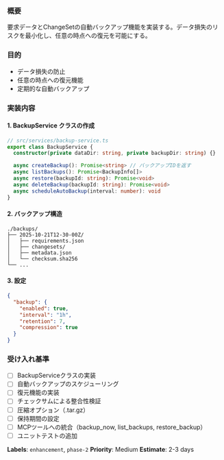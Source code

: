 ### 概要

要求データとChangeSetの自動バックアップ機能を実装する。データ損失のリスクを最小化し、任意の時点への復元を可能にする。

### 目的

- データ損失の防止
- 任意の時点への復元機能
- 定期的な自動バックアップ

### 実装内容

#### 1. BackupService クラスの作成

```typescript
// src/services/backup-service.ts
export class BackupService {
  constructor(private dataDir: string, private backupDir: string) {}

  async createBackup(): Promise<string> // バックアップIDを返す
  async listBackups(): Promise<BackupInfo[]>
  async restore(backupId: string): Promise<void>
  async deleteBackup(backupId: string): Promise<void>
  async scheduleAutoBackup(interval: number): void
}
```

#### 2. バックアップ構造

```
./backups/
├── 2025-10-21T12-30-00Z/
│   ├── requirements.json
│   ├── changesets/
│   ├── metadata.json
│   └── checksum.sha256
└── ...
```

#### 3. 設定

```json
{
  "backup": {
    "enabled": true,
    "interval": "1h",
    "retention": 7,
    "compression": true
  }
}
```

### 受け入れ基準

- [ ] BackupServiceクラスの実装
- [ ] 自動バックアップのスケジューリング
- [ ] 復元機能の実装
- [ ] チェックサムによる整合性検証
- [ ] 圧縮オプション（.tar.gz）
- [ ] 保持期間の設定
- [ ] MCPツールへの統合（backup_now, list_backups, restore_backup）
- [ ] ユニットテストの追加

**Labels**: `enhancement`, `phase-2`
**Priority**: Medium
**Estimate**: 2-3 days
